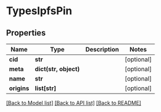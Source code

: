# TypesIpfsPin

## Properties
Name | Type | Description | Notes
------------ | ------------- | ------------- | -------------
**cid** | **str** |  | [optional] 
**meta** | **dict(str, object)** |  | [optional] 
**name** | **str** |  | [optional] 
**origins** | **list[str]** |  | [optional] 

[[Back to Model list]](../README.md#documentation-for-models) [[Back to API list]](../README.md#documentation-for-api-endpoints) [[Back to README]](../README.md)

